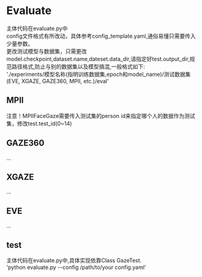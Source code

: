 # Evaluate
主体代码在evaluate.py中  
config文件格式有所改动，具体参考config_template.yaml,通俗易懂只需要传入少量参数。  
更改测试模型与数据集，只需更改model.checkpoint,dataset.name,dateset.data_dir,请指定好test.output_dir,规范路径格式,防止与别的数据集以及模型搞混,一般格式如下:  
'./experiments/模型名称(指明训练数据集,epoch和model_name)/测试数据集(EVE, XGAZE, GAZE360, MPII, etc.)/eval'  

## MPII
注意！MPIIFaceGaze需要传入测试集的person id来指定哪个人的数据作为测试集，修改test.test_id(0~14)  
## GAZE360
...  
## XGAZE
...  
## EVE
...  
## test
主体代码在evaluate.py中,具体实现依靠Class GazeTest.  
'python evaluate.py --config /path/to/your config.yaml'